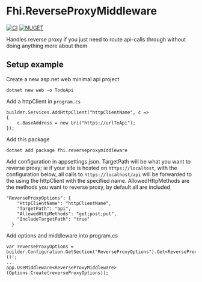 # Fhi.ReverseProxyMiddleware
[![CI](https://github.com/folkehelseinstituttet/Fhi.ReverseProxyMiddleware/actions/workflows/Fhi.ReverseProxyMiddleware.CI.yml/badge.svg)](https://github.com/folkehelseinstituttet/Fhi.ReverseProxyMiddleware/actions/workflows/Fhi.ReverseProxyMiddleware.CI.yml)
[![NUGET](https://img.shields.io/nuget/v/Fhi.ReverseProxyMiddleware)](https://img.shields.io/nuget/v/Fhi.ReverseProxyMiddleware?label=NuGet)

Handles reverse proxy if you just need to route api-calls through without doing anything more about them

## Setup example

Create a new asp.net web minimal api project

`dotnet new web -o TodoApi `

Add a httpClient in `program.cs`

```
builder.Services.AddHttpClient("httpClientName", c =>
{
    c.BaseAddress = new Uri("https://urlToApi");
});
```
    
Add this package

`dotnet add package fhi.reverseproxymiddleware`

Add configuration in appsettings.json. TargetPath will be what you want to reverse proxy; ie if your site is hosted on ```https://localhost```, with the configuration below, all calls to `https://localhost/api` will be forwarded to the using the httpClient with the specified name.
AllowedHttpMethods are the methods you want to reverse proxy, by default all are included 

```
"ReverseProxyOptions": {
    "HttpClientName": "httpClientName",
    "TargetPath": "api",
    "AllowedHttpMethods": "get;post;put",
    "IncludeTargetPath": "true"
  } 
```

Add options and middleware into program.cs

```
var reverseProxyOptions = builder.Configuration.GetSection("ReverseProxyOptions").Get<ReverseProxyOptions>()!;
...
app.UseMiddleware<ReverseProxyMiddleware>(Options.Create(reverseProxyOptions));
```
